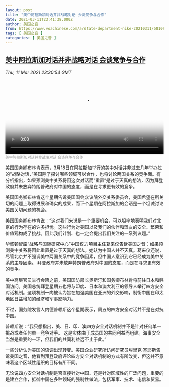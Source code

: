 ```yaml
---
layout: post
title: "美中阿拉斯加对话并非战略对话 会谈竞争与合作"
date: 2021-03-11T23:41:38.000Z
author: 美国之音
from: https://www.voachinese.com/a/state-department-nike-20210311/5810881.html
tags: [ 美国之音 ]
categories: [ 美国之音 ]
---
```

<!--1615506098000-->
[美中阿拉斯加对话并非战略对话 会谈竞争与合作](https://www.voachinese.com/a/state-department-nike-20210311/5810881.html)
------

<div>
<div><i>Thu, 11 Mar 2021 23:30:54 GMT</i></div><video poster="https://images.weserv.nl?url=gdb.voanews.com/171e7b71-b8c4-4fa5-a230-e3b73bec036b_tv_r1_s_w900.jpg" src="https://av.voanews.com/Videoroot/Pangeavideo/2021/03/1/17/171e7b71-b8c4-4fa5-a230-e3b73bec036b_240p.mp4" style="width:100%" controls></video><div><small style="color: #999;">美中阿拉斯加对话并非战略对话 会谈竞争与合作</small></div><p>美国国务卿布林肯表示，3月18日在阿拉斯加举行的美中对话并非过去几年举办过的“战略对话，”美国除了探讨哪些领域可以合作，也将讨论两国关系的竞争面。有分析指出，如果预测美中关系将因这次对话而“重置”是过于天真的想法，因为拜登政府并未放弃特朗普政府对中国的态度，而是在寻求更有效的竞争。</p><p>美国国务卿布林肯这个星期告诉美国国会众议院外交关系委员会，美国希望在所关切的问题上取得进展和确实的成果，而下个星期在阿拉斯加的会晤是一个坦诚讨论美国关切问题的机会。</p><p>美国国务卿布林肯说：“这对我们来说是一个重要机会，可以坦率地表明我们对北京的行为存在的许多担忧。这些行为对美国以及我们的伙伴和盟友的安全、繁荣和价值观构成了挑战。因此我们计划、也一定会提出我们关注的一系列议题。”</p><p>华盛顿智库“战略与国际研究中心”中国权力项目主任葛来仪告诉美国之音：如果预测美中关系将因此重置是过于天真的想法。她认为中国人并不天真。葛来仪还说，尽管北京并不强调美中两国关系中的竞争因素，但中国人意识到它已经成为美中关系的主导因素。 拜登政府并未放弃特朗普政府对中国的态度，而是在寻求更有效的竞争。</p><p>美中高层官员举行会晤之前，美国国防部长奥斯汀和国务卿布林肯将前往日本和韩国访问。美国总统拜登星期五也将与印度、日本和澳大利亚的领导人举行四方安全对话机制。这项机制一向被认为旨在加强美国在亚洲的外交影响，制衡中国在印太地区日益增加的经济和军事影响力。</p><p>不过，国务院发言人内德普赖斯这个星期表示，周五的四方安全对话并不是在对抗中国。</p><p>普赖斯说：“我只想指出，美、日、印、澳四方安全对话机制并不是针对任何单一挑战或者任何单一竞争对手。 这是实体由于成员国的共同利益而组建。海事安全当然是重要的一环，但我们的共同利益远不止于此。”</p><p>一些分析认为美国的语调出现转变。美国企业研究所访问研究员埃里克·塞耶斯告诉美国之音，他看到拜登政府评论四方安全对话机制的方式有所改变，但这并不意味着这个区域性组织的目标有所不同。</p><p>无论说四方安全对话机制是否直接针对中国、还是针对区域性的广泛问题，重要的是建立合作，抵御中国在多种领域的强制性做法，包括军事、技术、电信和贸易。</p>
</div>
